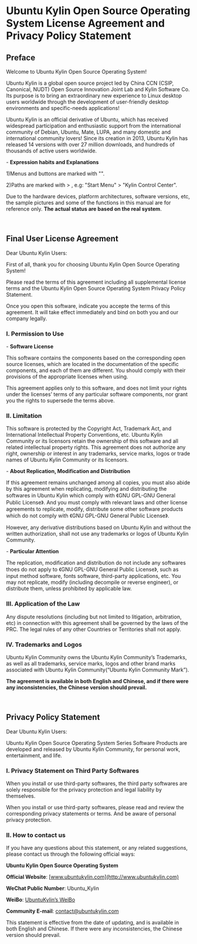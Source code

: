 # Ubuntu Kylin Open Source Operating System License Agreement and Privacy Policy Statement
## Preface
Welcome to Ubuntu Kylin Open Source Operating System!

Ubuntu Kylin is a global open source project led by China CCN (CSIP, Canonical, NUDT) Open Source Innovation Joint Lab and Kylin Software Co. Its purpose is to bring an extraordinary new experience to Linux desktop users worldwide through the development of user-friendly desktop environments and specific-needs applications!

Ubuntu Kylin is an official derivative of Ubuntu, which has received widespread participation and enthusiastic support from the international community of Debian, Ubuntu, Mate, LUPA, and many domestic and international community lovers!	Since its creation in 2013, Ubuntu Kylin has released 14 versions with over 27 million downloads, and hundreds of thousands of active users worldwide.

- **Expression habits and Explanations**

1)Menus and buttons are marked with "".

2)Paths are marked with > , e.g: "Start Menu" > "Kylin Control Center".

Due to the hardware devices, platform architectures, software versions, etc, the sample pictures and some of the functions in this manual are for reference only. **The actual status are based on the real system**.

<br>

## Final User License Agreement
Dear Ubuntu Kylin Users:

First of all, thank you for choosing Ubuntu Kylin Open Source Operating System! 

Please read the terms of this agreement including all supplemental license terms and the Ubuntu Kylin Open Source Operating System Privacy Policy Statement.

Once you open this software, indicate you accepte the terms of this agreement. It will take effect immediately and bind on both you and our company legally.

### I. Permission to Use
- **Software License**

This software contains the components based on the corresponding open source licenses, which are located in the documentation of the specific components, and each of them are different. You should comply with their provisions of the appropriate licenses when using.

This agreement applies only to this software, and does not limit your rights under the licenses’ terms of any particular software components, nor grant you the rights to supersede the terms above.

### II. Limitation
This software is protected by the Copyright Act, Trademark Act, and International Intellectual Property Conventions, etc. Ubuntu Kylin Community or its licensors retain the ownership of this software and all related intellectual property rights. This agreement does not authorize any right, ownership or interest in any trademarks, service marks, logos or trade names of Ubuntu Kylin Community or its licensors.

- **About Replication, Modification and Distribution**

If this agreement remains unchanged among all copies, you must also abide by this agreement when replicating, modifying and distributing the softwares in Ubuntu Kylin which comply with 《GNU GPL-GNU General Public License》. And you must comply with relevant laws and other license agreements to replicate, modify, distribute some other software products which do not comply with 《GNU GPL-GNU General Public License》.

However, any derivative distributions based on Ubuntu Kylin and without the written authorization, shall not use any trademarks or logos of Ubuntu Kylin Community.

- **Particular Attention**

The replication, modification and distribution do not include any softwares thoes do not apply to 《GNU GPL-GNU General Public License》, such as input method software, fonts software, third-party applications, etc. You may not replicate, modify (including decompile or reverse engineer), or distribute them, unless prohibited by applicable law.

### III. Application of the Law
Any dispute resolutions (including but not limited to litigation, arbitration, etc) in connection with this agreement shall be governed by the laws of the PRC. The legal rules of any other Countries or Territories shall not apply.

### IV. Trademarks and Logos
Ubuntu Kylin Community owns the Ubuntu Kylin Community’s Trademarks, as well as all trademarks, service marks, logos and other brand marks associated with Ubuntu Kylin Community(“Ubuntu Kylin Community Mark”).

**The agreement is available in both English and Chinese, and if there were any inconsistencies, the Chinese version should prevail.**

<br>

## Privacy Policy Statement
Dear Ubuntu Kylin Users:

Ubuntu Kylin Open Source Operating System Series Software Products are developed and released by Ubuntu Kylin Community, for personal work, entertainment, and life.

### I. Privacy Statement on Third Party Softwares
When you install or use third-party softwares, the third party softwares are solely responsible for the privacy protection and legal liability by themselves.

When you install or use third-party softwares, please read and review the corresponding privacy statements or terms. And be aware of personal privacy protection.

### II. How to contact us
If you have any questions about this statement, or any related suggestions, please contact us through the following official ways:

**Ubuntu Kylin Open Source Operating System**

**Official Website**: [www.ubuntukylin.com](http://www.ubuntukylin.com)

**WeChat Public Number**: Ubuntu_Kylin

**WeiBo**: [UbuntuKylin’s WeiBo](https://weibo.com/goodkylin)

**Community E-mail**: contact@ubuntukylin.com

This statement is effective from the date of updating, and is available in both English and Chinese. If there were any inconsistencies, the Chinese version should prevail.
